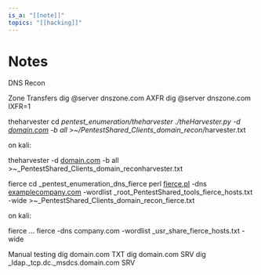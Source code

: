 ```yaml
---
is_a: "[[note]]"
topics: "[[hacking]]"
---
```

# Notes
DNS Recon

Zone Transfers
dig @server dnszone.com AXFR dig @server dnszone.com IXFR=1

theharvester
cd _pentest_enumeration/theharvester
./theHarvester.py -d [domain.com](http://relateiq.com) -b all >~/PentestShared_Clients_domain_recon_/harvester.txt

on kali:

theharvester -d [domain.com](http://relateiq.com) -b all >~_PentestShared_Clients_domain_reconharvester.txt

fierce
cd _pentest_enumeration_dns_fierce
perl [fierce.pl](http://fierce.pl) -dns [examplecompany.com](http://examplecompany.com) -wordlist _root_PentestShared_tools_fierce_hosts.txt -wide >~_PentestShared_Clients_domain_recon_fierce.txt

on kali:

fierce ...
fierce -dns company.com -wordlist _usr_share_fierce_hosts.txt -wide

Manual testing
dig domain.com TXT dig domain.com SRV dig _ldap._tcp.dc._msdcs.domain.com SRV
